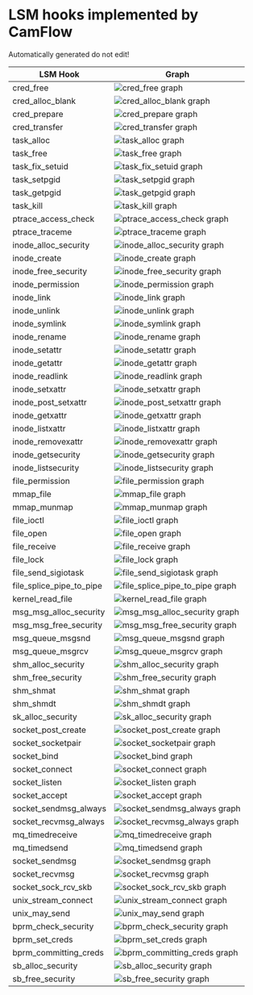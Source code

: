 # LSM hooks implemented by CamFlow

Automatically generated do not edit!

LSM Hook|Graph|
--------|-----|
cred_free| ![cred_free graph](./img/cred_free.png)|
cred_alloc_blank| ![cred_alloc_blank graph](./img/cred_alloc_blank.png)|
cred_prepare| ![cred_prepare graph](./img/cred_prepare.png)|
cred_transfer| ![cred_transfer graph](./img/cred_transfer.png)|
task_alloc| ![task_alloc graph](./img/task_alloc.png)|
task_free| ![task_free graph](./img/task_free.png)|
task_fix_setuid| ![task_fix_setuid graph](./img/task_fix_setuid.png)|
task_setpgid| ![task_setpgid graph](./img/task_setpgid.png)|
task_getpgid| ![task_getpgid graph](./img/task_getpgid.png)|
task_kill| ![task_kill graph](./img/task_kill.png)|
ptrace_access_check| ![ptrace_access_check graph](./img/ptrace_access_check.png)|
ptrace_traceme| ![ptrace_traceme graph](./img/ptrace_traceme.png)|
inode_alloc_security| ![inode_alloc_security graph](./img/inode_alloc_security.png)|
inode_create| ![inode_create graph](./img/inode_create.png)|
inode_free_security| ![inode_free_security graph](./img/inode_free_security.png)|
inode_permission| ![inode_permission graph](./img/inode_permission.png)|
inode_link| ![inode_link graph](./img/inode_link.png)|
inode_unlink| ![inode_unlink graph](./img/inode_unlink.png)|
inode_symlink| ![inode_symlink graph](./img/inode_symlink.png)|
inode_rename| ![inode_rename graph](./img/inode_rename.png)|
inode_setattr| ![inode_setattr graph](./img/inode_setattr.png)|
inode_getattr| ![inode_getattr graph](./img/inode_getattr.png)|
inode_readlink| ![inode_readlink graph](./img/inode_readlink.png)|
inode_setxattr| ![inode_setxattr graph](./img/inode_setxattr.png)|
inode_post_setxattr| ![inode_post_setxattr graph](./img/inode_post_setxattr.png)|
inode_getxattr| ![inode_getxattr graph](./img/inode_getxattr.png)|
inode_listxattr| ![inode_listxattr graph](./img/inode_listxattr.png)|
inode_removexattr| ![inode_removexattr graph](./img/inode_removexattr.png)|
inode_getsecurity| ![inode_getsecurity graph](./img/inode_getsecurity.png)|
inode_listsecurity| ![inode_listsecurity graph](./img/inode_listsecurity.png)|
file_permission| ![file_permission graph](./img/file_permission.png)|
mmap_file| ![mmap_file graph](./img/mmap_file.png)|
mmap_munmap| ![mmap_munmap graph](./img/mmap_munmap.png)|
file_ioctl| ![file_ioctl graph](./img/file_ioctl.png)|
file_open| ![file_open graph](./img/file_open.png)|
file_receive| ![file_receive graph](./img/file_receive.png)|
file_lock| ![file_lock graph](./img/file_lock.png)|
file_send_sigiotask| ![file_send_sigiotask graph](./img/file_send_sigiotask.png)|
file_splice_pipe_to_pipe| ![file_splice_pipe_to_pipe graph](./img/file_splice_pipe_to_pipe.png)|
kernel_read_file| ![kernel_read_file graph](./img/kernel_read_file.png)|
msg_msg_alloc_security| ![msg_msg_alloc_security graph](./img/msg_msg_alloc_security.png)|
msg_msg_free_security| ![msg_msg_free_security graph](./img/msg_msg_free_security.png)|
msg_queue_msgsnd| ![msg_queue_msgsnd graph](./img/msg_queue_msgsnd.png)|
msg_queue_msgrcv| ![msg_queue_msgrcv graph](./img/msg_queue_msgrcv.png)|
shm_alloc_security| ![shm_alloc_security graph](./img/shm_alloc_security.png)|
shm_free_security| ![shm_free_security graph](./img/shm_free_security.png)|
shm_shmat| ![shm_shmat graph](./img/shm_shmat.png)|
shm_shmdt| ![shm_shmdt graph](./img/shm_shmdt.png)|
sk_alloc_security| ![sk_alloc_security graph](./img/sk_alloc_security.png)|
socket_post_create| ![socket_post_create graph](./img/socket_post_create.png)|
socket_socketpair| ![socket_socketpair graph](./img/socket_socketpair.png)|
socket_bind| ![socket_bind graph](./img/socket_bind.png)|
socket_connect| ![socket_connect graph](./img/socket_connect.png)|
socket_listen| ![socket_listen graph](./img/socket_listen.png)|
socket_accept| ![socket_accept graph](./img/socket_accept.png)|
socket_sendmsg_always| ![socket_sendmsg_always graph](./img/socket_sendmsg_always.png)|
socket_recvmsg_always| ![socket_recvmsg_always graph](./img/socket_recvmsg_always.png)|
mq_timedreceive| ![mq_timedreceive graph](./img/mq_timedreceive.png)|
mq_timedsend| ![mq_timedsend graph](./img/mq_timedsend.png)|
socket_sendmsg| ![socket_sendmsg graph](./img/socket_sendmsg.png)|
socket_recvmsg| ![socket_recvmsg graph](./img/socket_recvmsg.png)|
socket_sock_rcv_skb| ![socket_sock_rcv_skb graph](./img/socket_sock_rcv_skb.png)|
unix_stream_connect| ![unix_stream_connect graph](./img/unix_stream_connect.png)|
unix_may_send| ![unix_may_send graph](./img/unix_may_send.png)|
bprm_check_security| ![bprm_check_security graph](./img/bprm_check_security.png)|
bprm_set_creds| ![bprm_set_creds graph](./img/bprm_set_creds.png)|
bprm_committing_creds| ![bprm_committing_creds graph](./img/bprm_committing_creds.png)|
sb_alloc_security| ![sb_alloc_security graph](./img/sb_alloc_security.png)|
sb_free_security| ![sb_free_security graph](./img/sb_free_security.png)|
